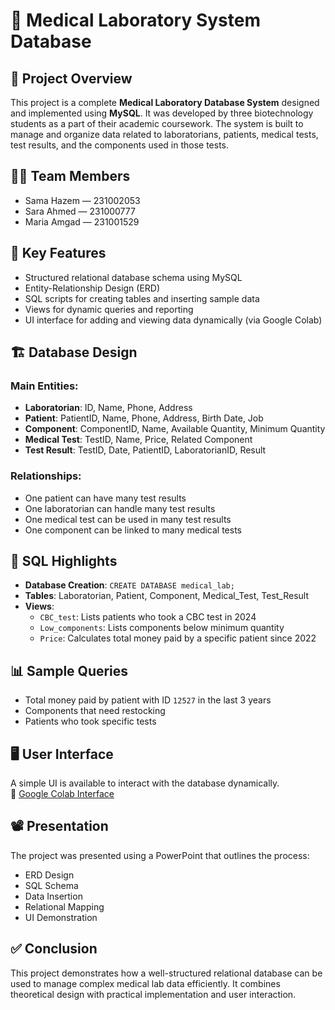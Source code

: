 
# 🧪 Medical Laboratory System Database

## 📌 Project Overview

This project is a complete **Medical Laboratory Database System** designed and implemented using **MySQL**. It was developed by three biotechnology students as a part of their academic coursework. The system is built to manage and organize data related to laboratorians, patients, medical tests, test results, and the components used in those tests.

## 👩‍💻 Team Members

- Sama Hazem — 231002053  
- Sara Ahmed — 231000777  
- Maria Amgad — 231001529  

## 🧠 Key Features

- Structured relational database schema using MySQL
- Entity-Relationship Design (ERD)
- SQL scripts for creating tables and inserting sample data
- Views for dynamic queries and reporting
- UI interface for adding and viewing data dynamically (via Google Colab)

## 🏗️ Database Design

### Main Entities:

- **Laboratorian**: ID, Name, Phone, Address  
- **Patient**: PatientID, Name, Phone, Address, Birth Date, Job  
- **Component**: ComponentID, Name, Available Quantity, Minimum Quantity  
- **Medical Test**: TestID, Name, Price, Related Component  
- **Test Result**: TestID, Date, PatientID, LaboratorianID, Result  

### Relationships:

- One patient can have many test results  
- One laboratorian can handle many test results  
- One medical test can be used in many test results  
- One component can be linked to many medical tests  

## 🧾 SQL Highlights

- **Database Creation**: `CREATE DATABASE medical_lab;`
- **Tables**: Laboratorian, Patient, Component, Medical_Test, Test_Result
- **Views**:
  - `CBC_test`: Lists patients who took a CBC test in 2024
  - `Low_components`: Lists components below minimum quantity
  - `Price`: Calculates total money paid by a specific patient since 2022

## 📊 Sample Queries

- Total money paid by patient with ID `12527` in the last 3 years
- Components that need restocking
- Patients who took specific tests

## 🖥️ User Interface

A simple UI is available to interact with the database dynamically.  
🔗 [Google Colab Interface](https://colab.research.google.com/drive/1GtHM_jImXUGhzHukm_w9KCdj4wezdPqZ?usp=sharing)

## 📽️ Presentation

The project was presented using a PowerPoint that outlines the process:
- ERD Design
- SQL Schema
- Data Insertion
- Relational Mapping
- UI Demonstration

## ✅ Conclusion

This project demonstrates how a well-structured relational database can be used to manage complex medical lab data efficiently. It combines theoretical design with practical implementation and user interaction.
